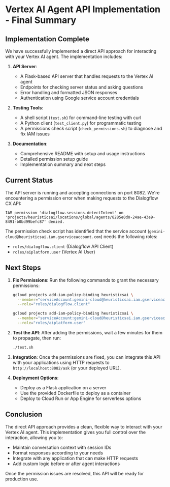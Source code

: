 # Vertex AI Agent API Implementation - Final Summary

## Implementation Complete

We have successfully implemented a direct API approach for interacting with your Vertex AI agent. The implementation includes:

1. **API Server**:
   - A Flask-based API server that handles requests to the Vertex AI agent
   - Endpoints for checking server status and asking questions
   - Error handling and formatted JSON responses
   - Authentication using Google service account credentials

2. **Testing Tools**:
   - A shell script (`test.sh`) for command-line testing with curl
   - A Python client (`test_client.py`) for programmatic testing
   - A permissions check script (`check_permissions.sh`) to diagnose and fix IAM issues

3. **Documentation**:
   - Comprehensive README with setup and usage instructions
   - Detailed permission setup guide
   - Implementation summary and next steps

## Current Status

The API server is running and accepting connections on port 8082. We're encountering a permission error when making requests to the Dialogflow CX API:

```
IAM permission 'dialogflow.sessions.detectIntent' on 'projects/heuristicsai/locations/global/agents/8285e0d0-24ae-43e9-8491-b0bd99befc87' denied.
```

The permission check script has identified that the service account (`gemini-cloud@heuristicsai.iam.gserviceaccount.com`) needs the following roles:
- `roles/dialogflow.client` (Dialogflow API Client)
- `roles/aiplatform.user` (Vertex AI User)

## Next Steps

1. **Fix Permissions**:
   Run the following commands to grant the necessary permissions:
   ```bash
   gcloud projects add-iam-policy-binding heuristicsai \
     --member="serviceAccount:gemini-cloud@heuristicsai.iam.gserviceaccount.com" \
     --role="roles/dialogflow.client"

   gcloud projects add-iam-policy-binding heuristicsai \
     --member="serviceAccount:gemini-cloud@heuristicsai.iam.gserviceaccount.com" \
     --role="roles/aiplatform.user"
   ```

2. **Test the API**:
   After adding the permissions, wait a few minutes for them to propagate, then run:
   ```bash
   ./test.sh
   ```

3. **Integration**:
   Once the permissions are fixed, you can integrate this API with your applications using HTTP requests to `http://localhost:8082/ask` (or your deployed URL).

4. **Deployment Options**:
   - Deploy as a Flask application on a server
   - Use the provided Dockerfile to deploy as a container
   - Deploy to Cloud Run or App Engine for serverless options

## Conclusion

The direct API approach provides a clean, flexible way to interact with your Vertex AI agent. This implementation gives you full control over the interaction, allowing you to:

- Maintain conversation context with session IDs
- Format responses according to your needs
- Integrate with any application that can make HTTP requests
- Add custom logic before or after agent interactions

Once the permission issues are resolved, this API will be ready for production use. 